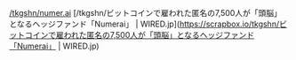 
[/tkgshn/numer.ai](https://scrapbox.io/tkgshn/numer.ai)
[/tkgshn/ビットコインで雇われた匿名の7,500人が「頭脳」となるヘッジファンド「Numerai」 | WIRED.jp](https://scrapbox.io/tkgshn/ビットコインで雇われた匿名の7,500人が「頭脳」となるヘッジファンド「Numerai」 | WIRED.jp)
